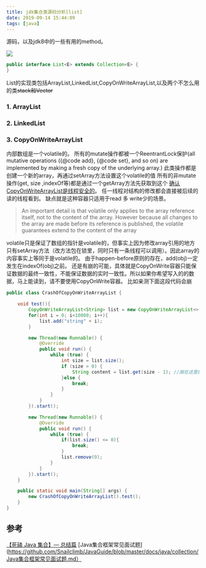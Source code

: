 ```yaml
---
title: jdk集合类源码分析[list]
date: 2019-09-14 15:44:09
tags: [java]
---
```


源码，以及jdk8中的一些有用的method。

![](https://www.haldir66.ga/static/imgs/SainteVictoireCezanneBirthday_ZH-CN8216109812_1920x1080.jpg)
<!--more-->

```java
public interface List<E> extends Collection<E> {
}
```

List的实现类包括ArrayList,LinkedList,CopyOnWriteArrayList,以及两个不怎么用的类<del>stack和Vector</del>

### 1. ArrayList

### 2. LinkedList

### 3.  CopyOnWriteArrayList
内部数组是一个volatile的。
所有的mutate操作都被一个ReentrantLock保护(all mutative
 operations ({@code add}, {@code set}, and so on) are implemented by
 making a fresh copy of the underlying array.) 此类操作都是创建一个新的array，再通过setArray方法设置这个volatile的值
所有的非mutate操作(get, size ,indexOf等)都是通过一个getArray方法先获取到这个
[确认CopyOnWriteArrayList是线程安全的](https://stackoverflow.com/a/2950898)。 任一线程对结构的修改都会直接被后续的读的线程看到。 缺点就是这种容器只适用于read 多 write少的场景。

> An important detail is that volatile only applies to the array reference itself, not to the content of the array. However because all changes to the array are made before its reference is published, the volatile guarantees extend to the content of the array

volatile只是保证了数组的指针是volatile的，但事实上因为修改array引用的地方只有setArray方法（改方法包在锁里，同时只有一条线程可以调用）。因此array的内容事实上等同于是volatile的。
由于happen-before原则的存在，add(obj)一定发生在indexOf(obj)之前。
还是有崩的可能，具体就是CopyOnWrite容器只能保证数据的最终一致性，不能保证数据的实时一致性。所以如果你希望写入的的数据，马上能读到，请不要使用CopyOnWrite容器。
比如亲测下面这段代码会崩
```java
public class CrashOfCopyOnWriteArrayList {

    void test(){
        CopyOnWriteArrayList<String> list = new CopyOnWriteArrayList<>();
        for(int i = 0; i<10000; i++){
            list.add("string" + i);
        }

        new Thread(new Runnable() {
            @Override
            public void run() {
                while (true) {
                    int size = list.size();
                    if (size > 0) {
                        String content = list.get(size - 1); //崩在这里的数组越界
                    }else {
                        break;
                    }
                }
            }
        }).start();

        new Thread(new Runnable() {
            @Override
            public void run() {
                while (true) {
                    if(list.size() <= 0){
                        break;
                    }
                    list.remove(0);
                }
            }
        }).start();
    }

    public static void main(String[] args) {
        new CrashOfCopyOnWriteArrayList().test();
    }
}
```


## 参考
[【死磕 Java 集合】— 总结篇](http://cmsblogs.com/?p=4781)
[Java集合框架常见面试题](https://github.com/Snailclimb/JavaGuide/blob/master/docs/java/collection/Java集合框架常见面试题.md）

